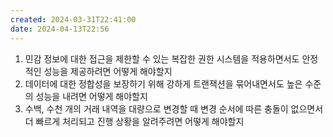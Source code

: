 ```yaml
---
created: 2024-03-31T22:41:00
date: 2024-04-13T22:56
---
```

1. 민감 정보에 대한 접근을 제한할 수 있는 복잡한 권한 시스템을 적용하면서도 안정적인 성능을 제공하려면 어떻게 해야할지
2. 데이터에 대한 정합성을 보장하기 위해 강하게 트랜잭션을 묶어내면서도 높은 수준의 성능을 내려면 어떻게 해야할지
3. 수백, 수천 개의 거래 내역을 대량으로 변경할 때 변경 순서에 따른 충돌이 없으면서 더 빠르게 처리되고 진행 상황을 알려주려면 어떻게 해야할지